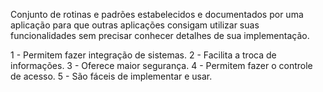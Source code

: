 Conjunto de rotinas e padrões estabelecidos e documentados por uma aplicação para que outras aplicações consigam utilizar suas funcionalidades sem precisar conhecer detalhes de sua implementação.

1 - Permitem fazer integração de sistemas.
2 - Facilita a troca de informações.
3 - Oferece maior segurança.
4 - Permitem fazer o controle de acesso.
5 - São fáceis de implementar e usar.
